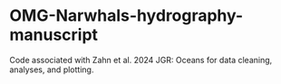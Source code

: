 # OMG-Narwhals-hydrography-manuscript
 Code associated with Zahn et al. 2024 JGR: Oceans for data cleaning, analyses, and plotting.
